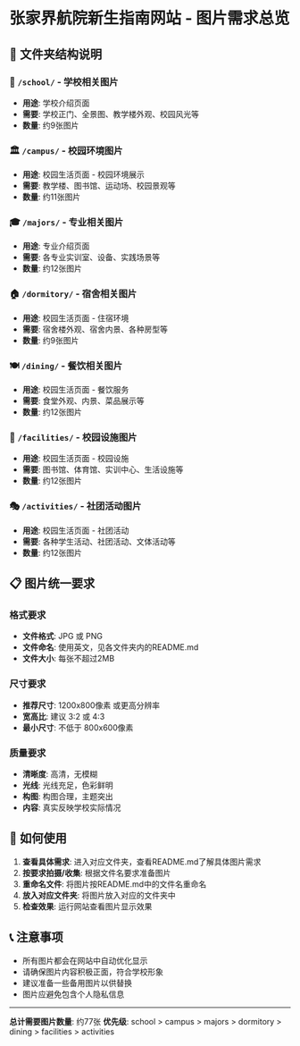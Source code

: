 # 张家界航院新生指南网站 - 图片需求总览

## 📁 文件夹结构说明

### 🏫 `/school/` - 学校相关图片
- **用途**: 学校介绍页面
- **需要**: 学校正门、全景图、教学楼外观、校园风光等
- **数量**: 约9张图片

### 🏛️ `/campus/` - 校园环境图片
- **用途**: 校园生活页面 - 校园环境展示
- **需要**: 教学楼、图书馆、运动场、校园景观等
- **数量**: 约11张图片

### 🎓 `/majors/` - 专业相关图片
- **用途**: 专业介绍页面
- **需要**: 各专业实训室、设备、实践场景等
- **数量**: 约12张图片

### 🏠 `/dormitory/` - 宿舍相关图片
- **用途**: 校园生活页面 - 住宿环境
- **需要**: 宿舍楼外观、宿舍内景、各种房型等
- **数量**: 约9张图片

### 🍽️ `/dining/` - 餐饮相关图片
- **用途**: 校园生活页面 - 餐饮服务
- **需要**: 食堂外观、内景、菜品展示等
- **数量**: 约12张图片

### 🏢 `/facilities/` - 校园设施图片
- **用途**: 校园生活页面 - 校园设施
- **需要**: 图书馆、体育馆、实训中心、生活设施等
- **数量**: 约12张图片

### 🎭 `/activities/` - 社团活动图片
- **用途**: 校园生活页面 - 社团活动
- **需要**: 各种学生活动、社团活动、文体活动等
- **数量**: 约12张图片

## 📋 图片统一要求

### 格式要求
- **文件格式**: JPG 或 PNG
- **文件命名**: 使用英文，见各文件夹内的README.md
- **文件大小**: 每张不超过2MB

### 尺寸要求
- **推荐尺寸**: 1200x800像素 或更高分辨率
- **宽高比**: 建议 3:2 或 4:3
- **最小尺寸**: 不低于 800x600像素

### 质量要求
- **清晰度**: 高清，无模糊
- **光线**: 光线充足，色彩鲜明
- **构图**: 构图合理，主题突出
- **内容**: 真实反映学校实际情况

## 🔄 如何使用

1. **查看具体需求**: 进入对应文件夹，查看README.md了解具体图片需求
2. **按要求拍摄/收集**: 根据文件名要求准备图片
3. **重命名文件**: 将图片按README.md中的文件名重命名
4. **放入对应文件夹**: 将图片放入对应的文件夹中
5. **检查效果**: 运行网站查看图片显示效果

## 📞 注意事项

- 所有图片都会在网站中自动优化显示
- 请确保图片内容积极正面，符合学校形象
- 建议准备一些备用图片以供替换
- 图片应避免包含个人隐私信息

---

**总计需要图片数量**: 约77张
**优先级**: school > campus > majors > dormitory > dining > facilities > activities